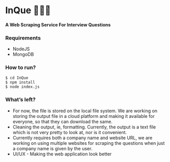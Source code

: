 # InQue 👨🏻‍🎓
#### A Web Scraping Service For Interview Questions

### Requirements
- NodeJS 
- MongoDB

### How to run?
```
$ cd InQue
$ npm install
$ node index.js
```

### What’s left?
- For now, the file is stored on the local file system. We are working on storing the output file in a cloud platform and making it available for everyone, so that they can download the same.
- Cleaning the output, ie, formatting. Currently, the output is a text file which is not very pretty to look at, nor is it convenient.
- Currently requires both a company name and website URL, we are working on using multiple websites for scraping the questions when just a company name is given by the user.
- UI/UX - Making the web application look better


